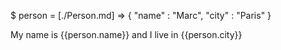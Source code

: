 $ person = [./Person.md] => {
	"name" : "Marc",
	"city" : "Paris"
}
    
My name is {{person.name}} and I live in {{person.city}}
